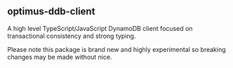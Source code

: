 ## optimus-ddb-client
A high level TypeScript/JavaScript DynamoDB client focused on transactional consistency and strong typing.

Please note this package is brand new and highly experimental so breaking changes may be made without nice.
